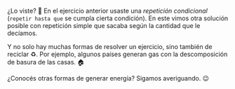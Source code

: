 ¿Lo viste? :eyes: En el ejercicio anterior usaste una _repetición condicional_ (`repetir hasta que` se cumpla cierta condición). En este vimos otra solución posible con repetición simple que sacaba según la cantidad que le decíamos. 

Y no solo hay muchas formas de resolver un ejercicio, sino también de reciclar :recycle:. Por ejemplo, algunos países generan gas con la descomposición de basura de las casas. :house: 

¿Conocés otras formas de generar energía? Sigamos averiguando. :wink:
